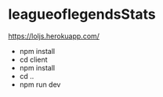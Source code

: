 # leagueoflegendsStats

https://loljs.herokuapp.com/

- npm install
- cd client
- npm install
- cd ..
- npm run dev
